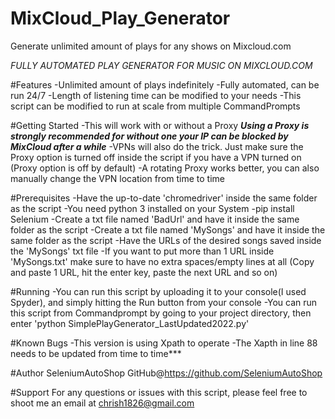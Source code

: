 # MixCloud_Play_Generator
Generate unlimited amount of plays for any shows on Mixcloud.com

*FULLY AUTOMATED PLAY GENERATOR FOR MUSIC ON MIXCLOUD.COM*

#Features
-Unlimited amount of plays indefinitely
-Fully automated, can be run 24/7
-Length of listening time can be modified to your needs
-This script can be modified to run at scale from multiple CommandPrompts

#Getting Started
-This will work with or without a Proxy
***Using a Proxy is strongly recommended for without one your IP can be blocked by MixCloud after a while***
-VPNs will also do the trick. Just make sure the Proxy option is turned off inside the script if you have a VPN turned on (Proxy option is off by default)
-A rotating Proxy works better, you can also manually change the VPN location from time to time

#Prerequisites
-Have the up-to-date 'chromedriver' inside the same folder as the script
-You need python 3 installed on your System
-pip install Selenium
-Create a txt file named 'BadUrl' and have it inside the same folder as the script
-Create a txt file named 'MySongs' and have it inside the same folder as the script
-Have the URLs of the desired songs saved inside the 'MySongs' txt file
-If you want to put more than 1 URL inside 'MySongs.txt' make sure to have no extra spaces/empty lines at all
(Copy and paste 1 URL, hit the enter key, paste the next URL and so on)

#Running
-You can run this script by uploading it to your console(I used Spyder), and simply hitting the Run button from your console
-You can run this script from Commandprompt by going to your project directory, then enter 'python SimplePlayGenerator_LastUpdated2022.py'

#Known Bugs
-This version is using Xpath to operate
-The Xapth in line 88 needs to be updated from time to time***

#Author
SeleniumAutoShop GitHub@https://github.com/SeleniumAutoShop

#Support
For any questions or issues with this script, please feel free to shoot me an email at chrish1826@gmail.com
